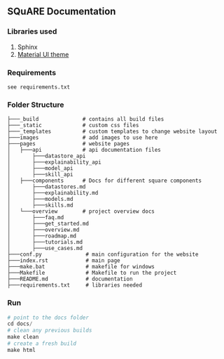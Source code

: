 ## SQuARE Documentation 

### Libraries used

1. Sphinx
2. [Material UI theme](https://bashtage.github.io/sphinx-material/)

### Requirements

`see requirements.txt`

### Folder Structure

```
├───_build              # contains all build files
├───_static             # custom css files
├───_templates          # custom templates to change website layout
├───images              # add images to use here 
├───pages               # website pages
│   ├───api             # api documentation files
│       ├───datastore_api
│       ├───explainability_api
│       ├───model_api
│       ├───skill_api
│   ├───components      # Docs for different square components
│       ├───datastores.md
│       ├───explainability.md
│       ├───models.md
│       ├───skills.md
│   └───overview        # project overview docs
│       ├───faq.md
│       ├───get_started.md
│       ├───overview.md
│       ├───roadmap.md
│       ├───tutorials.md
│       ├───use_cases.md
├───conf.py              # main configuration for the website
├───index.rst            # main page
├───make.bat             # makefile for windows
├───Makefile             # Makefile to run the project
├───README.md            # documentation
├───requirements.txt     # libraries needed
```


### Run

```python
# point to the docs folder
cd docs/
# clean any previous builds
make clean
# create a fresh build
make html
```
